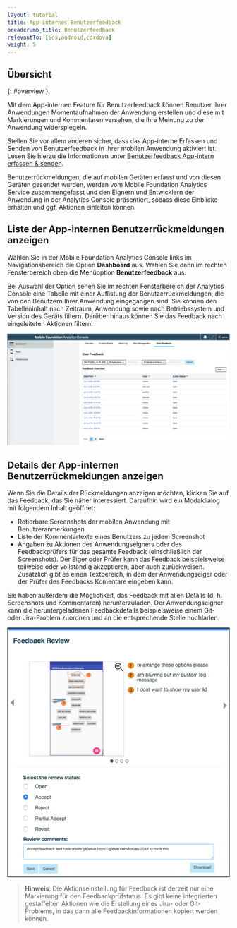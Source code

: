```yaml
---
layout: tutorial
title: App-internes Benutzerfeedback
breadcrumb_title: Benutzerfeedback
relevantTo: [ios,android,cordova]
weight: 5
---
```

<!-- NLS_CHARSET=UTF-8 -->
## Übersicht
{: #overview }

Mit dem App-internen Feature für Benutzerfeedback können Benutzer Ihrer Anwendungen Momentaufnahmen der Anwendung erstellen und diese mit Markierungen und Kommentaren versehen, die ihre Meinung zu der Anwendung widerspiegeln.    

Stellen Sie vor allem anderen sicher, dass das App-interne Erfassen und Senden von Benutzerfeedback in Ihrer mobilen Anwendung aktiviert ist. Lesen Sie hierzu die Informationen unter [Benutzerfeedback App-intern erfassen & senden](../../analytics-api#sending-userfeedback-data).

Benutzerrückmeldungen, die auf mobilen Geräten erfasst und von diesen Geräten gesendet wurden, werden vom Mobile Foundation Analytics Service zusammengefasst und den Eignern und Entwicklern der Anwendung in der Analytics Console präsentiert, sodass diese Einblicke erhalten und ggf. Aktionen einleiten können.   

## Liste der App-internen Benutzerrückmeldungen anzeigen

Wählen Sie in der Mobile Foundation Analytics Console links im Navigationsbereich die Option **Dashboard** aus. Wählen Sie dann im rechten Fensterbereich oben die Menüoption **Benutzerfeedback** aus.    

Bei Auswahl der Option sehen Sie im rechten Fensterbereich der Analytics Console eine Tabelle mit einer Auflistung der Benutzerrückmeldungen, die von den Benutzern Ihrer Anwendung eingegangen sind. Sie können den Tabelleninhalt nach Zeitraum, Anwendung sowie nach Betriebssystem und Version des Geräts filtern. Darüber hinaus können Sie das Feedback nach eingeleiteten Aktionen filtern. 

![Zusammenfassung zum Benutzerfeedback](userFeedbackSummary.png)

## Details der App-internen Benutzerrückmeldungen anzeigen

Wenn Sie die Details der Rückmeldungen anzeigen möchten, klicken Sie auf das Feedback, das Sie näher interessiert. Daraufhin wird ein Modaldialog mit folgendem Inhalt geöffnet:  

* Rotierbare Screenshots der mobilen Anwendung mit Benutzeranmerkungen    
* Liste der Kommentartexte eines Benutzers zu jedem Screenshot
* Angaben zu Aktionen des Anwendungseigners oder des Feedbackprüfers für das gesamte Feedback (einschließlich der Screenshots). Der Eiger oder Prüfer kann das Feedback beispielsweise teilweise oder vollständig akzeptieren, aber auch zurückweisen. Zusätzlich gibt es einen Textbereich, in dem der Anwendungseiger oder der Prüfer des Feedbacks Komentare eingeben kann.   

Sie haben außerdem die Möglichkeit, das Feedback mit allen Details (d. h. Screenshots und Kommentaren) herunterzuladen. Der Anwendungseigner kann die heruntergeladenen Feedbackdetails beispielsweise einem Git- oder Jira-Problem zuordnen und an die entsprechende Stelle hochladen.   

![Benutzerfeedbackdetails](userFeedbackDetail.png)

> **Hinweis**: Die Aktionseinstellung für Feedback ist derzeit nur eine Markierung für den Feedbackprüfstatus. Es gibt keine integrierten gestaffelten Aktionen wie die Erstellung eines Jira- oder Git-Problems, in das dann alle Feedbackinformationen kopiert werden können.    

